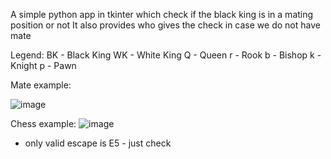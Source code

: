 A simple python app in tkinter which check if the black king is in a mating position or not
It also provides who gives the check in case we do not have mate

Legend:
BK - Black King
WK - White King
Q - Queen
r - Rook
b - Bishop
k - Knight
p - Pawn

Mate example:

![image](https://github.com/user-attachments/assets/4d926316-e1f7-4542-bf98-bffde53140cf)

Chess example:
![image](https://github.com/user-attachments/assets/e98fa058-0164-41df-8dd9-0281abb6aec2)
- only valid escape is E5 - just check



